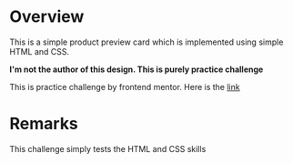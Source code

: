 # Overview
This is a simple product preview card which is implemented using simple HTML and CSS.

**I'm not the author of this design. This is purely practice challenge**

This is practice challenge by frontend mentor. Here is the [link](https://www.frontendmentor.io/challenges/product-preview-card-component-GO7UmttRfa)

# Remarks
This challenge simply tests the HTML and CSS skills
